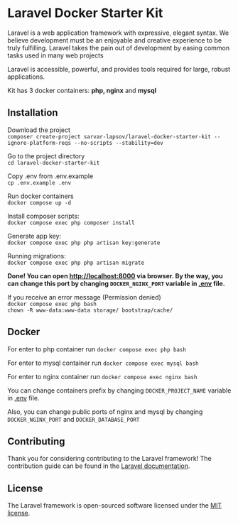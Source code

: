 
# Laravel Docker Starter Kit

Laravel is a web application framework with expressive, elegant syntax. We believe development must be an enjoyable and creative experience to be truly fulfilling. Laravel takes the pain out of development by easing common tasks used in many web projects

Laravel is accessible, powerful, and provides tools required for large, robust applications.

Kit has 3 docker containers: **php, nginx** and **mysql** 


## Installation

Download the project<br>
```composer create-project sarvar-lapsov/laravel-docker-starter-kit --ignore-platform-reqs --no-scripts --stability=dev```

Go to the project directory<br>
```cd laravel-docker-starter-kit```

Copy .env from .env.example <br>
```cp .env.example .env```

Run docker containers <br>
```docker compose up -d```

Install composer scripts:<br>
```docker compose exec php composer install```

Generate app key:<br>
```docker compose exec php php artisan key:generate```

Running migrations:<br>
```docker compose exec php php artisan migrate```

**Done! You can open <a href="http://localhost:8000" target="_blank">http://localhost:8000</a> via browser. 
By the way, you can change this port by changing ```DOCKER_NGINX_PORT``` variable in [.env](.env) file.** 

If you receive an error message (Permission denied)<br>
```docker compose exec php bash```<br>
```chown -R www-data:www-data storage/ bootstrap/cache/```


## Docker
For enter to php container run 
```docker compose exec php bash```

For enter to mysql container run 
```docker compose exec mysql bash```

For enter to nginx container run 
```docker compose exec nginx bash```

You can change containers prefix by changing ```DOCKER_PROJECT_NAME``` variable in [.env](.env) file.  

Also, you can change public ports of nginx and mysql by changing ```DOCKER_NGINX_PORT``` and ```DOCKER_DATABASE_PORT```

## Contributing

Thank you for considering contributing to the Laravel framework! The contribution guide can be found in the [Laravel documentation](https://laravel.com/docs/contributions).

## License

The Laravel framework is open-sourced software licensed under the [MIT license](https://opensource.org/licenses/MIT).
